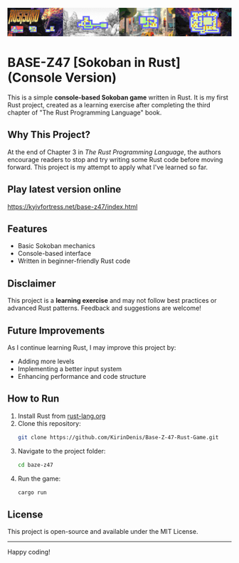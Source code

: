 ![BASE-Z47](https://github.com/KirinDenis/Base-Z-47-Rust-Game/blob/main/tools/rm_logo.jpg)

# BASE-Z47 [Sokoban in Rust] (Console Version)

This is a simple **console-based Sokoban game** written in Rust. It is my first Rust project, created as a learning exercise after completing the third chapter of "The Rust Programming Language" book.

## Why This Project?

At the end of Chapter 3 in *The Rust Programming Language*, the authors encourage readers to stop and try writing some Rust code before moving forward. This project is my attempt to apply what I've learned so far.

## Play latest version online

https://kyivfortress.net/base-z47/index.html 

## Features

- Basic Sokoban mechanics
- Console-based interface
- Written in beginner-friendly Rust code

## Disclaimer

This project is a **learning exercise** and may not follow best practices or advanced Rust patterns. Feedback and suggestions are welcome!

## Future Improvements

As I continue learning Rust, I may improve this project by:

- Adding more levels
- Implementing a better input system
- Enhancing performance and code structure

## How to Run

1. Install Rust from [rust-lang.org](https://www.rust-lang.org/)
2. Clone this repository:
   ```sh
   git clone https://github.com/KirinDenis/Base-Z-47-Rust-Game.git
   ```
3. Navigate to the project folder:
   ```sh
   cd baze-z47
   ```
4. Run the game:
   ```sh
   cargo run
   ```

## License

This project is open-source and available under the MIT License.

---

Happy coding! 

